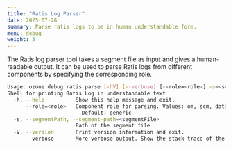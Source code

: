 ```yaml
---
title: "Ratis Log Parser"
date: 2025-07-28
summary: Parse ratis logs to be in human understandable form.
menu: debug
weight: 5
---
```

<!---
  Licensed to the Apache Software Foundation (ASF) under one or more
  contributor license agreements.  See the NOTICE file distributed with
  this work for additional information regarding copyright ownership.
  The ASF licenses this file to You under the Apache License, Version 2.0
  (the "License"); you may not use this file except in compliance with
  the License.  You may obtain a copy of the License at

      http://www.apache.org/licenses/LICENSE-2.0

  Unless required by applicable law or agreed to in writing, software
  distributed under the License is distributed on an "AS IS" BASIS,
  WITHOUT WARRANTIES OR CONDITIONS OF ANY KIND, either express or implied.
  See the License for the specific language governing permissions and
  limitations under the License.
-->

The Ratis log parser tool takes a segment file as input and gives a human-readable output.
It can be used to parse Ratis logs from different components by specifying the corresponding role.
```bash
Usage: ozone debug ratis parse [-hV] [--verbose] [--role=<role>] -s=<segmentFile>
Shell for printing Ratis Log in understandable text
  -h, --help          Show this help message and exit.
      --role=<role>   Component role for parsing. Values: om, scm, datanode
                        Default: generic
  -s, --segmentPath, --segment-path=<segmentFile>
                      Path of the segment file
  -V, --version       Print version information and exit.
      --verbose       More verbose output. Show the stack trace of the errors.
```
